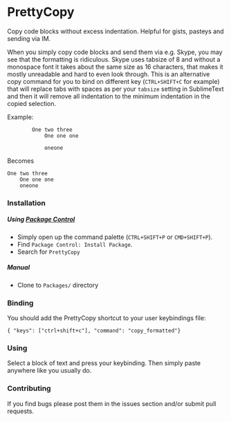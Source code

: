 # PrettyCopy

Copy code blocks without excess indentation. 
Helpful for gists, pasteys and sending via IM.

When you simply copy code blocks and send them via e.g. Skype, you may see that the formatting is ridiculous. Skype uses tabsize of 8 and without a monospace font it takes about the same size as 16 characters, that makes it mostly unreadable and hard to even look through. This is an alternative copy command for you to bind on different key (`CTRL+SHIFT+C` for example) that will replace tabs with spaces as per your `tabsize` setting in SublimeText and then it will remove all indentation to the minimum indentation in the copied selection.

Example:

			One two three
				One one one

				oneone

Becomes

	One two three
	    One one one
	    oneone

### Installation

##### Using [Package Control](https://sublime.wbond.net/)

+ Simply open up the command palette (`CTRL+SHIFT+P` or `CMD+SHIFT+P`).
+ Find `Package Control: Install Package`.
+ Search for `PrettyCopy`

##### Manual

+ Clone to `Packages/` directory

### Binding

You should add the PrettyCopy shortcut to your user keybindings file:

`{ "keys": ["ctrl+shift+c"], "command": "copy_formatted"}`

### Using

Select a block of text and press your keybinding. Then simply paste anywhere like you usually do.


### Contributing

If you find bugs please post them in the issues section and/or submit pull requests.
